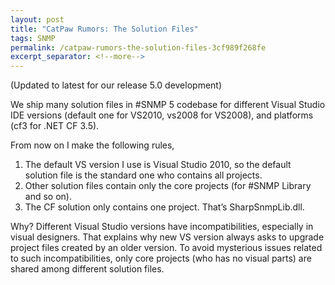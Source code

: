 ```yaml
---
layout: post
title: "CatPaw Rumors: The Solution Files"
tags: SNMP
permalink: /catpaw-rumors-the-solution-files-3cf989f268fe
excerpt_separator: <!--more-->
---
```

(Updated to latest for our release 5.0 development)

We ship many solution files in #SNMP 5 codebase for different Visual Studio IDE versions (default one for VS2010, vs2008 for VS2008), and platforms (cf3 for .NET CF 3.5).
<!--more-->

From now on I make the following rules,

1. The default VS version I use is Visual Studio 2010, so the default solution file is the standard one who contains all projects.
1. Other solution files contain only the core projects (for #SNMP Library and so on).
1. The CF solution only contains one project. That’s SharpSnmpLib.dll.

Why? Different Visual Studio versions have incompatibilities, especially in visual designers. That explains why new VS version always asks to upgrade project files created by an older version. To avoid mysterious issues related to such incompatibilities, only core projects (who has no visual parts) are shared among different solution files.
